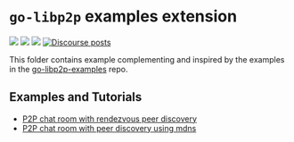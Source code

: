 # `go-libp2p` examples extension

[![](https://img.shields.io/badge/made%20by-Protocol%20Labs-blue.svg?style=flat-square)](https://protocol.ai)
[![](https://img.shields.io/badge/project-libp2p-yellow.svg?style=flat-square)](https://libp2p.io/)
[![](https://img.shields.io/badge/freenode-%23libp2p-yellow.svg?style=flat-square)](http://webchat.freenode.net/?channels=%23libp2p)
[![Discourse posts](https://img.shields.io/discourse/https/discuss.libp2p.io/posts.svg)](https://discuss.libp2p.io)

This folder contains example complementing and inspired by the examples in the [go-libp2p-examples](https://github.com/libp2p/go-libp2p-examples) repo.

## Examples and Tutorials

- [P2P chat room with rendezvous peer discovery](./room-chat-with-rendezvous)
- [P2P chat room with peer discovery using mdns](./room-chat-with-mdns)
